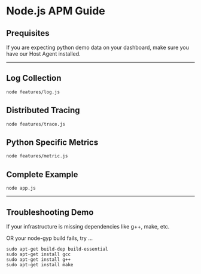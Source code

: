# Node.js APM Guide

## Prequisites

If you are expecting python demo data on your dashboard, make sure you have our Host Agent installed.

---------------------

## Log Collection
```
node features/log.js
```

## Distributed Tracing
```
node features/trace.js
```

## Python Specific Metrics
```
node features/metric.js
```

## Complete Example
```
node app.js
```

---------------------------------

## Troubleshooting Demo
If your infrastructure is missing dependencies like g++, make, etc.

OR your node-gyp build fails, try ...
```
sudo apt-get build-dep build-essential
sudo apt-get install gcc
sudo apt-get install g++
sudo apt-get install make
```
